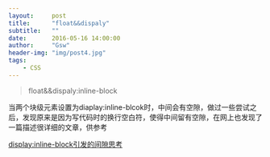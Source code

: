 ```yaml
---
layout:     post
title:      "float&&dispaly"
subtitle:   ""
date:       2016-05-16 14:00:00
author:     "Gsw"
header-img: "img/post4.jpg"
tags:
    - CSS
---
```

> float&&dispaly:inline-block

当两个块级元素设置为diaplay:inline-blcok时，中间会有空隙，做过一些尝试之后，发现原来是因为写代码时的换行空白符，使得中间留有空隙，在网上也发现了一篇描述很详细的文章，供参考

[display:inline-block引发的间隙思考](http://sentsin.com/web/23.html)